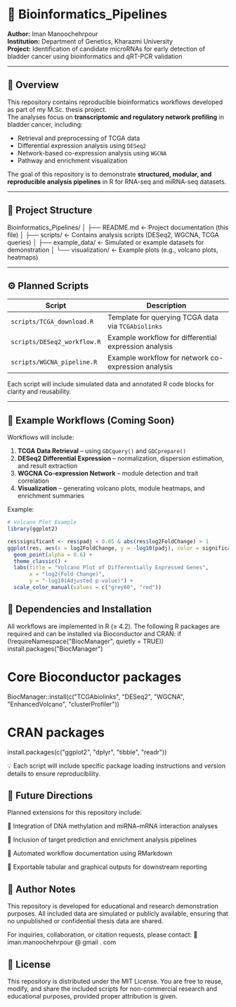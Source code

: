 # 🧬 Bioinformatics_Pipelines

**Author:** Iman Manoochehrpour  
**Institution:** Department of Genetics, Kharazmi University  
**Project:** Identification of candidate microRNAs for early detection of bladder cancer using bioinformatics and qRT-PCR validation  

---

## 📖 Overview

This repository contains reproducible bioinformatics workflows developed as part of my M.Sc. thesis project.  
The analyses focus on **transcriptomic and regulatory network profiling** in bladder cancer, including:

- Retrieval and preprocessing of TCGA data  
- Differential expression analysis using `DESeq2`  
- Network-based co-expression analysis using `WGCNA`  
- Pathway and enrichment visualization  

The goal of this repository is to demonstrate **structured, modular, and reproducible analysis pipelines** in R for RNA-seq and miRNA-seq datasets.

---

## 📁 Project Structure

Bioinformatics_Pipelines/
│
├── README.md <- Project documentation (this file)
│
├── scripts/ <- Contains analysis scripts (DESeq2, WGCNA, TCGA queries)
│
├── example_data/ <- Simulated or example datasets for demonstration
│
└── visualization/ <- Example plots (e.g., volcano plots, heatmaps)


---

## ⚙️ Planned Scripts

| Script | Description |
|---------|-------------|
| `scripts/TCGA_download.R` | Template for querying TCGA data via `TCGAbiolinks` |
| `scripts/DESeq2_workflow.R` | Example workflow for differential expression analysis |
| `scripts/WGCNA_pipeline.R` | Example workflow for network co-expression analysis |

Each script will include simulated data and annotated R code blocks for clarity and reusability.

---

## 🧪 Example Workflows (Coming Soon)

Workflows will include:

1. **TCGA Data Retrieval** – using `GDCquery()` and `GDCprepare()`  
2. **DESeq2 Differential Expression** – normalization, dispersion estimation, and result extraction  
3. **WGCNA Co-expression Network** – module detection and trait correlation  
4. **Visualization** – generating volcano plots, module heatmaps, and enrichment summaries  

Example:

```R
# Volcano Plot Example
library(ggplot2)

res$significant <- res$padj < 0.05 & abs(res$log2FoldChange) > 1
ggplot(res, aes(x = log2FoldChange, y = -log10(padj), color = significant)) +
  geom_point(alpha = 0.6) +
  theme_classic() +
  labs(title = "Volcano Plot of Differentially Expressed Genes",
       x = "log2(Fold Change)",
       y = "-log10(Adjusted p-value)") +
  scale_color_manual(values = c("grey60", "red"))
```
##  🧰 Dependencies and Installation

All workflows are implemented in R (≥ 4.2).
The following R packages are required and can be installed via Bioconductor and CRAN:
if (!requireNamespace("BiocManager", quietly = TRUE))
    install.packages("BiocManager")

# Core Bioconductor packages
BiocManager::install(c("TCGAbiolinks", "DESeq2", "WGCNA", "EnhancedVolcano", "clusterProfiler"))

# CRAN packages
install.packages(c("ggplot2", "dplyr", "tibble", "readr"))

💡 Each script will include specific package loading instructions and version details to ensure reproducibility.

##  🧬 Future Directions

Planned extensions for this repository include:

🔹 Integration of DNA methylation and miRNA–mRNA interaction analyses

🔹 Inclusion of target prediction and enrichment analysis pipelines

🔹 Automated workflow documentation using RMarkdown

🔹 Exportable tabular and graphical outputs for downstream reporting

##  🧠 Author Notes

This repository is developed for educational and research demonstration purposes.
All included data are simulated or publicly available, ensuring that no unpublished or confidential thesis data are shared.

For inquiries, collaboration, or citation requests, please contact:
📧 iman.manoochehrpour @ gmail . com

##  📜 License

This repository is distributed under the MIT License.
You are free to reuse, modify, and share the included scripts for non-commercial research and educational purposes, provided proper attribution is given.
